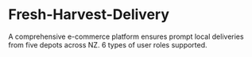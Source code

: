 # Fresh-Harvest-Delivery
A comprehensive e-commerce platform ensures prompt local deliveries from five depots across NZ. 6 types of user roles supported.
